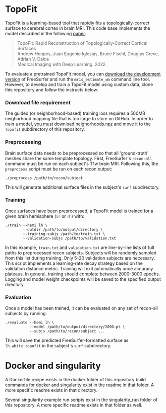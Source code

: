 # TopoFit

TopoFit is a learning-based tool that rapidly fits a topologically-correct surface to cerebral cortex in brain MRI. This code base implements the model described in the following [paper](https://openreview.net/forum?id=-JiHeZNDY3a):

> TopoFit: Rapid Reconstruction of Topologically-Correct Cortical Surfaces<br>
> Andrew Hoopes, Juan Eugenio Iglesias, Bruce Fischl, Douglas Greve, Adrian V. Dalca<br>
> Medical Imaging with Deep Learning. 2022.<br>

To evaluate a pretrained TopoFit model, you can [download the development version](https://surfer.nmr.mgh.harvard.edu/fswiki/DownloadAndInstall) of FreeSurfer and run the `mris_estimate_wm` command line tool. However, to develop and train a TopoFit model using custom data, clone this repository and follow the instructs below.

### Download file requirement

The guided (or neighborhood-based) training loss requires a 500MB neighorhood mapping file that is too large to store on GitHub. In order to train a model, you must download [neighorhoods.npz](https://surfer.nmr.mgh.harvard.edu/ftp/data/topofit/neighborhoods.npz) and move it to the `topofit` subdirectory of this repository.

### Preprocessing

Brain surface data needs to be preprocessed so that all 'ground-truth' meshes share the same template topology. First, FreeSurfer's `recon-all` command must be run on each subject's T1w brain MRI. Following this, the `preprocess` script must be run on each recon output:

```
./preprocess /path/to/recon/subject
```

This will generate additional surface files in the subject's `surf` subdirectory.

### Training

Once surfaces have been preprocessed, a TopoFit model is trained for a given brain hemisphere (`lr` or `rh`) with:

```
./train --hemi lh \
        --outdir /path/to/output/directory \
        --training-subjs /path/to/train.txt \
        --validation-subjs /path/to/validation.txt
```

In this example, `train.txt` and `validation.txt` are line-by-line lists of full paths to preprocessed recon subjects. Subjects will be randomly sampled from this list during training. Only 5-20 validation subjects are necessary. This script implements a learning-rate decay strategy based on the validation distance metric. Training will exit automatically once accuracy plateaus. In general, training should complete between 2000-3000 epochs. Logging and model weight checkpoints will be saved to the specified output directory.

### Evaluation

Once a model has been trained, it can be evaluated on any set of recon-all subjects by running:

```
./evaluate --hemi lh \
           --model /path/to/output/directory/2000.pt \
           --subjs /path/to/recon/subject ...
```

This will save the predicted FreeSurfer-formatted surface as `lh.white.topofit` in the subject's `surf` subdirectory.

# Docker and singularity
A Dockerfile recipe exists in the docker folder of this repository build commands for docker and singularity exist in the readme in that folder. A more specific readme exists in that directory.

Several singularity example run scripts exist in the singularity_run folder of this repository. A more specific readme exists in that folder as well. 
